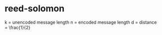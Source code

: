 # reed-solomon

k = unencoded message length
n = encoded message length
d = distance = \frac{1}{2} 
